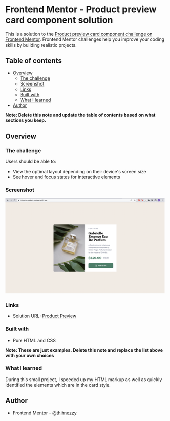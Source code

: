 # Frontend Mentor - Product preview card component solution

This is a solution to the [Product preview card component challenge on Frontend Mentor](https://www.frontendmentor.io/challenges/product-preview-card-component-GO7UmttRfa). Frontend Mentor challenges help you improve your coding skills by building realistic projects. 

## Table of contents

- [Overview](#overview)
  - [The challenge](#the-challenge)
  - [Screenshot](#screenshot)
  - [Links](#links)
  - [Built with](#built-with)
  - [What I learned](#what-i-learned)
- [Author](#author)

**Note: Delete this note and update the table of contents based on what sections you keep.**

## Overview

### The challenge

Users should be able to:

- View the optimal layout depending on their device's screen size
- See hover and focus states for interactive elements

### Screenshot

![](./images/screenshot.png)


### Links

- Solution URL: [Product Preview](https://thihnezzy-product-preview.netlify.app/)
### Built with

- Pure HTML and CSS

**Note: These are just examples. Delete this note and replace the list above with your own choices**

### What I learned

During this small project, I speeded up my HTML markup as well as quickly identified the elements which are in the card style.


## Author

- Frontend Mentor - [@thihnezzy](https://www.frontendmentor.io/profile/nobody1234455)

